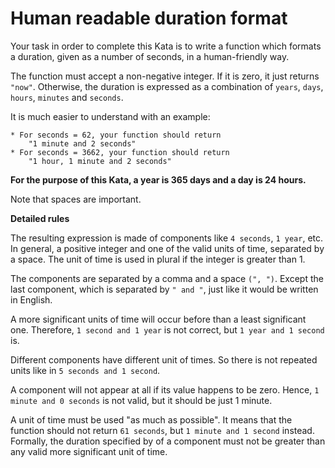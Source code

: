 # Human readable duration format

Your task in order to complete this Kata is to write a function which formats a duration, given as a number of seconds, in a human-friendly way.

The function must accept a non-negative integer. If it is zero, it just returns `"now"`. Otherwise, the duration is expressed as a combination of `years`, `days`, `hours`, `minutes` and `seconds`.

It is much easier to understand with an example:
```
* For seconds = 62, your function should return 
    "1 minute and 2 seconds"
* For seconds = 3662, your function should return
    "1 hour, 1 minute and 2 seconds"
```

**For the purpose of this Kata, a year is 365 days and a day is 24 hours.**

Note that spaces are important.

**Detailed rules**

The resulting expression is made of components like `4 seconds`, `1 year`, etc. In general, a positive integer and one of the valid units of time, separated by a space. The unit of time is used in plural if the integer is greater than 1.

The components are separated by a comma and a space `(", ")`. Except the last component, which is separated by `" and "`, just like it would be written in English.

A more significant units of time will occur before than a least significant one. Therefore, `1 second and 1 year` is not correct, but `1 year and 1 second` is.

Different components have different unit of times. So there is not repeated units like in `5 seconds and 1 second`.

A component will not appear at all if its value happens to be zero. Hence, `1 minute and 0 seconds` is not valid, but it should be just 1 minute.

A unit of time must be used "as much as possible". It means that the function should not return `61 seconds`, but `1 minute and 1 second` instead. Formally, the duration specified by of a component must not be greater than any valid more significant unit of time.

